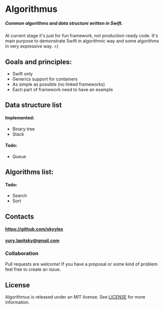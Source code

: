 # Algorithmus

##### Common algorithms and data structure written in Swift. 

At current stage it's just for fun framework, not production-ready code. It's main purpose to demonstrate Swift in algorithmic way and some algorithms in very expressive way. =)

## Goals and principles:

- Swift only
- Generics support for containers
- As simple as possible (no linked frameworks)
- Each part of framework need to have an example

## Data structure list 
#### Implemented:
- Binary tree
- Stack

#### Todo:
- Queue

## Algorithms list:
#### Todo:
- Search
- Sort


## Contacts

#### https://github.com/skyylex

#### yury.lapitsky@gmail.com

### Collaboration

Pull requests are welcome! If you have a proposal or some kind of problem feel free to create an issue.

## License

Algorithmus is released under an MIT license. See [LICENSE](https://github.com/skyylex/Algorithmus/blob/master/LICENSE) for more information.
